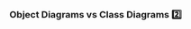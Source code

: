 ### Object Diagrams vs Class Diagrams :two:

<panel type="seamless" header="%%-----------------------------------------%%" expanded>
  <include src="./index.md#main" />
</panel>

